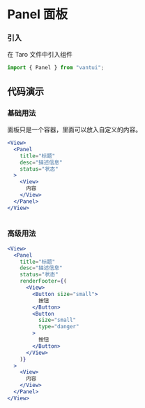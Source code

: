 # Panel 面板

### 引入

在 Taro 文件中引入组件

```js
import { Panel } from "vantui"; 
```

## 代码演示

### 基础用法

面板只是一个容器，里面可以放入自定义的内容。

```jsx
<View>
  <Panel
    title="标题"
    desc="描述信息"
    status="状态"
  >
    <View>
      内容
    </View>
  </Panel>
</View>
 
```

### 高级用法

```jsx
<View>
  <Panel
    title="标题"
    desc="描述信息"
    status="状态"
    renderFooter={(
      <View>
        <Button size="small">
          按钮
        </Button>
        <Button
          size="small"
          type="danger"
        >
          按钮
        </Button>
      </View>
    )}
  >
    <View>
      内容
    </View>
  </Panel>
</View>
 
```
